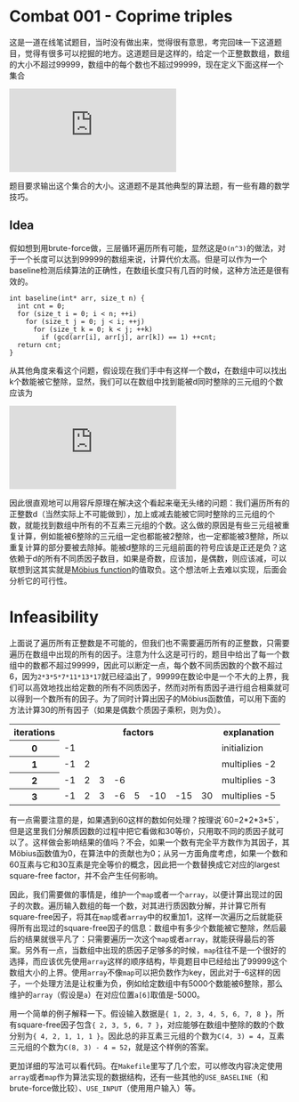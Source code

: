 # Combat 001 - Coprime triples
这是一道在线笔试题目，当时没有做出来，觉得很有意思，考完回味一下这道题目，觉得有很多可以挖掘的地方。这道题目是这样的，给定一个正整数数组，数组的大小不超过99999，数组中的每个数也不超过99999，现在定义下面这样一个集合

![equation](https://latex.codecogs.com/gif.latex?A%3A%3D%5C%7B%28i%2Cj%2Ck%29%7C0%5Cleqslant%20i%3Cj%3Ck%5Cleqslant%20n-1%2C%5Ctext%7Bgcd%7D%28a_i%2Ca_j%2Ca_k%29%3D1%5C%7D)

题目要求输出这个集合的大小。这道题不是其他典型的算法题，有一些有趣的数学技巧。
## Idea
假如想到用brute-force做，三层循环遍历所有可能，显然这是`O(n^3)`的做法，对于一个长度可以达到99999的数组来说，计算代价太高。但是可以作为一个baseline检测后续算法的正确性，在数组长度只有几百的时候，这种方法还是很有效的。
```
int baseline(int* arr, size_t n) {
  int cnt = 0;  
  for (size_t i = 0; i < n; ++i)
    for (size_t j = 0; j < i; ++j)
      for (size_t k = 0; k < j; ++k)
        if (gcd(arr[i], arr[j], arr[k]) == 1) ++cnt;
  return cnt;
}
```
从其他角度来看这个问题，假设现在我们手中有这样一个数d，在数组中可以找出k个数能被它整除，显然，我们可以在数组中找到能被d同时整除的三元组的个数应该为

![equation](https://latex.codecogs.com/gif.latex?%5Cleft%28%5Cbegin%7Baligned%7Dk%5C%5C3%5Cend%7Baligned%7D%5Cright%29%3D%5Cfrac%7Bk%28k-1%29%28k-2%29%7D%7B6%7D)

因此很直观地可以用容斥原理在解决这个看起来毫无头绪的问题：我们遍历所有的正整数d（当然实际上不可能做到），加上或减去能被它同时整除的三元组的个数，就能找到数组中所有的不互素三元组的个数。这么做的原因是有些三元组被重复计算，例如能被6整除的三元组一定也都能被2整除，也一定都能被3整除，所以重复计算的部分要被去除掉。能被d整除的三元组前面的符号应该是正还是负？这依赖于d的所有不同质因子数目，如果是奇数，应该加，是偶数，则应该减，可以联想到这其实就是[Möbius function](https://en.wikipedia.org/wiki/M%C3%B6bius_function)的值取负。这个想法听上去难以实现，后面会分析它的可行性。

# Infeasibility
上面说了遍历所有正整数是不可能的，但我们也不需要遍历所有的正整数，只需要遍历在数组中出现的所有的因子。注意为什么这是可行的，题目中给出了每一个数组中的数都不超过99999，因此可以断定一点，每个数不同质因数的个数不超过6，因为`2*3*5*7*11*13*17`就已经溢出了，99999在数论中是一个不大的上界，我们可以高效地找出给定数的所有不同质因子，然而对所有质因子进行组合相乘就可以得到一个数所有的因子。为了同时计算出因子的Möbius函数值，可以用下面的方法计算30的所有因子（如果是偶数个质因子乘积，则为负）。
<table>
   <tr>
      <th>iterations</th>
      <th colspan="8" align="center">factors</th>
      <th>explanation</th>
   </tr>
   <tr>
      <th>0</th>
      <td>-1</td>
      <td colspan="7"></td>
      <td>initializion</td>
   </tr>
   <tr>
      <th>1</th>
      <td>-1</td>
      <td>2</td>
      <td colspan="6"></td>
      <td>multiplies -2</td>
   </tr>
   <tr>
      <th>2</th>
      <td>-1</td>
      <td>2</td>
      <td>3</td>
      <td>-6</td>
      <td colspan="4"></td>
      <td>multiplies -3</td>
   </tr>
   <tr>
      <th>3</th>
      <td>-1</td>
      <td>2</td>
      <td>3</td>
      <td>-6</td>
      <td>5</td>
      <td>-10</td>
      <td>-15</td>
      <td>30</td>
      <td>multiplies -5</td>
   </tr>
</table>
有一点需要注意的是，如果遇到60这样的数如何处理？按理说`60=2*2*3*5`，但是这里我们分解质因数的过程中把它看做和30等价，只用取不同的质因子就可以了。这样做会影响结果的值吗？不会，如果一个数有完全平方数作为其因子，其Möbius函数值为0，在算法中的贡献也为0；从另一方面角度考虑，如果一个数和60互素与它和30互素是完全等价的概念，因此把一个数替换成它对应的largest square-free factor，并不会产生任何影响。

因此，我们需要做的事情是，维护一个`map`或者一个`array`，以便计算出现过的因子的次数。遍历输入数组的每一个数，对其进行质因数分解，并计算它所有square-free因子，将其在`map`或者`array`中的权重加1，这样一次遍历之后就能获得所有出现过的square-free因子的信息：数组中有多少个数能被它整除，然后最后的结果就很平凡了：只需要遍历一次这个`map`或者`array`，就能获得最后的答案。另外有一点，当数组中出现的质因子足够多的时候，`map`往往不是一个很好的选择，而应该优先使用`array`这样的顺序结构，毕竟题目中已经给出了99999这个数组大小的上界。使用`array`不像`map`可以把负数作为key，因此对于-6这样的因子，一个处理方法是让权重为负，例如给定数组中有5000个数能被6整除，那么维护的`array`（假设是`a`）在对应位置`a[6]`取值是-5000。

用一个简单的例子解释一下。假设输入数据是`{ 1, 2, 3, 4, 5, 6, 7, 8 }`，所有square-free因子包含`{ 2, 3, 5, 6, 7 }`，对应能够在数组中整除的数的个数分别为`{ 4, 2, 1, 1, 1 }`。因此总的非互素三元组的个数为`C(4, 3) = 4`，互素三元组的个数为`C(8, 3) - 4 = 52`，就是这个样例的答案。

更加详细的写法可以看代码。在`Makefile`里写了几个宏，可以修改内容决定使用`array`或者`map`作为算法实现的数据结构，还有一些其他的`USE_BASELINE`（和brute-force做比较）、`USE_INPUT`（使用用户输入）等。
